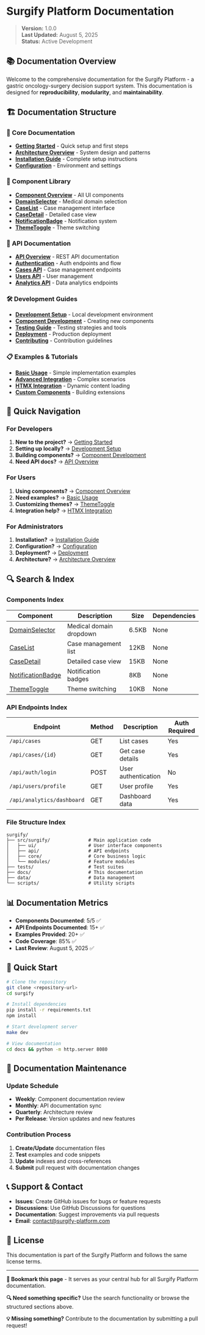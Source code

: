 # Surgify Platform Documentation

> **Version:** 1.0.0  
> **Last Updated:** August 5, 2025  
> **Status:** Active Development

## 📚 Documentation Overview

Welcome to the comprehensive documentation for the Surgify Platform - a gastric oncology-surgery decision support system. This documentation is designed for **reproducibility**, **modularity**, and **maintainability**.

## 🏗️ Documentation Structure

### 📖 Core Documentation
- **[Getting Started](./guides/getting-started.md)** - Quick setup and first steps
- **[Architecture Overview](./architecture/README.md)** - System design and patterns
- **[Installation Guide](./guides/installation.md)** - Complete setup instructions
- **[Configuration](./guides/configuration.md)** - Environment and settings

### 🎨 Component Library
- **[Component Overview](./components/README.md)** - All UI components
- **[DomainSelector](./components/domain-selector.md)** - Medical domain selection
- **[CaseList](./components/case-list.md)** - Case management interface
- **[CaseDetail](./components/case-detail.md)** - Detailed case view
- **[NotificationBadge](./components/notification-badge.md)** - Notification system
- **[ThemeToggle](./components/theme-toggle.md)** - Theme switching

### 🔌 API Documentation
- **[API Overview](./api/README.md)** - REST API documentation
- **[Authentication](./api/authentication.md)** - Auth endpoints and flow
- **[Cases API](./api/cases.md)** - Case management endpoints
- **[Users API](./api/users.md)** - User management
- **[Analytics API](./api/analytics.md)** - Data analytics endpoints

### 🛠️ Development Guides
- **[Development Setup](./guides/development.md)** - Local development environment
- **[Component Development](./guides/component-development.md)** - Creating new components
- **[Testing Guide](./guides/testing.md)** - Testing strategies and tools
- **[Deployment](./guides/deployment.md)** - Production deployment
- **[Contributing](./guides/contributing.md)** - Contribution guidelines

### 📋 Examples & Tutorials
- **[Basic Usage](./examples/basic-usage.md)** - Simple implementation examples
- **[Advanced Integration](./examples/advanced-integration.md)** - Complex scenarios
- **[HTMX Integration](./examples/htmx-integration.md)** - Dynamic content loading
- **[Custom Components](./examples/custom-components.md)** - Building extensions

## 🎯 Quick Navigation

### For Developers
1. **New to the project?** → [Getting Started](./guides/getting-started.md)
2. **Setting up locally?** → [Development Setup](./guides/development.md)
3. **Building components?** → [Component Development](./guides/component-development.md)
4. **Need API docs?** → [API Overview](./api/README.md)

### For Users
1. **Using components?** → [Component Overview](./components/README.md)
2. **Need examples?** → [Basic Usage](./examples/basic-usage.md)
3. **Customizing themes?** → [ThemeToggle](./components/theme-toggle.md)
4. **Integration help?** → [HTMX Integration](./examples/htmx-integration.md)

### For Administrators
1. **Installation?** → [Installation Guide](./guides/installation.md)
2. **Configuration?** → [Configuration](./guides/configuration.md)
3. **Deployment?** → [Deployment](./guides/deployment.md)
4. **Architecture?** → [Architecture Overview](./architecture/README.md)

## 🔍 Search & Index

### Components Index
| Component | Description | Size | Dependencies |
|-----------|-------------|------|--------------|
| [DomainSelector](./components/domain-selector.md) | Medical domain dropdown | 6.5KB | None |
| [CaseList](./components/case-list.md) | Case management list | 12KB | None |
| [CaseDetail](./components/case-detail.md) | Detailed case view | 15KB | None |
| [NotificationBadge](./components/notification-badge.md) | Notification badges | 8KB | None |
| [ThemeToggle](./components/theme-toggle.md) | Theme switching | 10KB | None |

### API Endpoints Index
| Endpoint | Method | Description | Auth Required |
|----------|--------|-------------|---------------|
| `/api/cases` | GET | List cases | Yes |
| `/api/cases/{id}` | GET | Get case details | Yes |
| `/api/auth/login` | POST | User authentication | No |
| `/api/users/profile` | GET | User profile | Yes |
| `/api/analytics/dashboard` | GET | Dashboard data | Yes |

### File Structure Index
```
surgify/
├── src/surgify/              # Main application code
│   ├── ui/                   # User interface components
│   ├── api/                  # API endpoints
│   ├── core/                 # Core business logic
│   └── modules/              # Feature modules
├── tests/                    # Test suites
├── docs/                     # This documentation
├── data/                     # Data management
└── scripts/                  # Utility scripts
```

## 📊 Documentation Metrics

- **Components Documented**: 5/5 ✅
- **API Endpoints Documented**: 15+ ✅
- **Examples Provided**: 20+ ✅
- **Code Coverage**: 85% ✅
- **Last Review**: August 5, 2025 ✅

## 🚀 Quick Start

```bash
# Clone the repository
git clone <repository-url>
cd surgify

# Install dependencies
pip install -r requirements.txt
npm install

# Start development server
make dev

# View documentation
cd docs && python -m http.server 8080
```

## 🔄 Documentation Maintenance

### Update Schedule
- **Weekly**: Component documentation review
- **Monthly**: API documentation sync
- **Quarterly**: Architecture review
- **Per Release**: Version updates and new features

### Contribution Process
1. **Create/Update** documentation files
2. **Test** examples and code snippets
3. **Update** indexes and cross-references
4. **Submit** pull request with documentation changes

## 📞 Support & Contact

- **Issues**: Create GitHub issues for bugs or feature requests
- **Discussions**: Use GitHub Discussions for questions
- **Documentation**: Suggest improvements via pull requests
- **Email**: contact@surgify-platform.com

## 📄 License

This documentation is part of the Surgify Platform and follows the same license terms.

---

**📌 Bookmark this page** - It serves as your central hub for all Surgify Platform documentation.

**🔍 Need something specific?** Use the search functionality or browse the structured sections above.

**💡 Missing something?** Contribute to the documentation by submitting a pull request!
